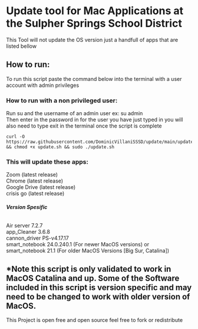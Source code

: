# Update tool for Mac Applications at the Sulpher Springs School District 
This Tool will not update the OS version just a handfull of apps that are listed bellow 

## How to run:
To run this script paste the command below into the terminal with a user account with admin privileges  
### How to run with a non privileged user:
Run su and the username of an admin user ex: su admin  
Then enter in the password in for the user you have just typed in
you will also need to type exit in the terminal once the script is complete 


```
curl -O https://raw.githubusercontent.com/DominicVillaniSSSD/update/main/update.sh && chmod +x update.sh && sudo ./update.sh
```

### **This will update these apps:**  
Zoom (latest release)  
Chrome (latest release)  
Google Drive (latest release)  
crisis go (latest release)  
###### **Version Spesific** 
Air server 7.2.7  
app_Cleaner 3.6.8  
cannon_driver PS-v4.17.17  
smart_notebook 24.0.240.1 (For newer MacOS versions) or  
smart_notebook 21.1 (For older MacOS Versions [Big Sur, Catalina])  


## *Note this script is only validated to work in MacOS Catalina and up. Some of the Software included in this script is version specific and may need to be changed to work with older version of MacOS.  

This Project is open free and open source feel free to fork or redistribute